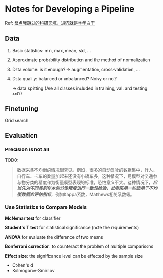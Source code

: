 # Notes for Developing a Pipeline

Ref: [盘点我跳过的科研天坑，进坑就是半年白干](https://mp.weixin.qq.com/s/8-5X_W-aWYKMuo0l9gstNg)

## Data

1. Basic statistics: min, max, mean, std, ...

2. Approximate probability distribution and the method of normalization

3. Data volume: is it enough? -> augmentation, cross-validation, ...

4. Data quality: balanced or unbalanced? Noisy or not? 

    -> data splitting (Are all classes included in training, val. and testing set?)



## Finetuning

Grid search



## Evaluation

### Precision is not all

TODO: 

> 数据采集不均衡的情况很常见。例如，很多的自动驾驶的数据集中，行人、自行车、卡车的数量加起来还没有小轿车多。这种情况下，用模型对交通参与物分类的精度作为衡量模型表现的标准，恐怕意义不大。这种情况下，***应当先对不同类别样本的分类精度进行一致性检验，或者采用一些适用于不均衡数据的评估指标***，例如Kappa系数，Matthews相关系数等。

### Use Statistics to Compare Models

**McNemar test** for classifier

**Student's T test** for statistical significance (note the requirements)

**ANOVA** for evaluate the difference of two means

**Bonferroni correction**: to counteract the problem of multiple comparisons

**Effect size**: the significance level can be effected by the sample size

- Cohen's d
- Kolmogorov-Smirnov







